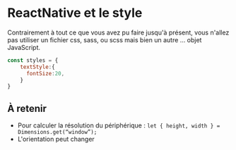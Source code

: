 # ReactNative et le style

Contrairement à tout ce que vous avez pu faire jusqu'à présent, vous n'allez pas utiliser un fichier css, sass, ou scss mais bien un autre ... objet JavaScript.

```javascript
const styles = {
    textStyle:{
      fontSize:20,
    }
}
```

## À retenir 

* Pour calculer la résolution du périphérique : `let { height, width } = Dimensions.get(“window”);`
* L'orientation peut changer

